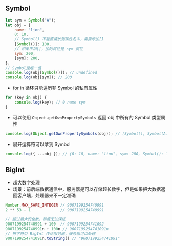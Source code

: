 ## Symbol

```js
let sym = Symbol("A");
let obj = {
    name: "lion",
    0: 10,
    // Symbol() 不能直接放到属性名中，需要添加[]
    [Symbol()]: 100,
    // 如果不加[]，加的属性是 sym 属性
    sym: 200,
    [sym]: 200,
};
// Symbol是唯一值
console.log(obj[Symbol()]); // undefined
console.log(obj[sym]); // 200
```

- for in 循环只能遍历非 Symbol 的私有属性

```js
for (key in obj) {
    console.log(key); // 0 name sym
}
```

- 可以使用 `Object.getOwnPropertySymbols` 返回 obj 中所有的 Symbol 类型属性

```js
console.log(Object.getOwnPropertySymbols(obj)); // [Symbol(), Symbol(A)]
```

- 展开运算符可以拿到 Symbol

```js
console.log({ ...obj }); // {0: 10, name: "lion", sym: 200, Symbol(): 100, Symbol(A): 200}
```

## BigInt

- 超大数字处理
- 场景：前后端数据通信中，服务器是可以存储超长数字，但是如果把大数据返回客户端，处理器来不一定准确

```js
Number.MAX_SAFE_INTEGER // 9007199254740991
2 ** 53 - 1             // 9007199254740991

// 超过最大安全数，精度无法保证
9007199254740991 + 100  // 9007199254741092
9007199254740991n + 100n // 9007199254741091n
// 把字符型 BigInt 传给服务器，服务器可以处理
9007199254741091n.toString() // "9007199254741091"
```